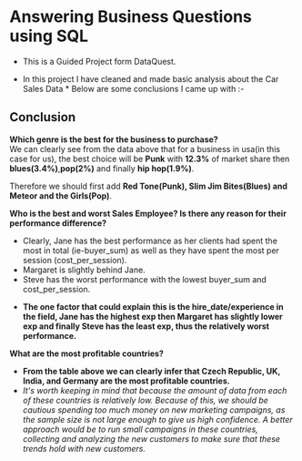 # Answering Business Questions using SQL
- This is a Guided Project form DataQuest.

- In this project I have cleaned and made basic analysis about the Car Sales Data *
Below are some conclusions I came up with :-

## Conclusion
**Which genre is the best for the business to purchase?**  
We can clearly see from the data above that for a business in usa(in this case for us), the best choice will be **Punk** with **12.3%** of market share then **blues(3.4%)**,**pop(2%)** and finally **hip hop(1.9%)**.  

Therefore we should first add **Red Tone(Punk), Slim Jim Bites(Blues) and Meteor and the Girls(Pop)**.  

**Who is the best and worst Sales Employee? Is there any reason for their performance difference?**
* Clearly, Jane has the best performance as her clients had spent the most in total (ie-buyer_sum) as well as they have spent the most per session (cost_per_session).
* Margaret is slightly behind Jane.
* Steve has the worst performance with the lowest buyer_sum and cost_per_session.
- **The one factor that could explain this is the hire_date/experience in the field, Jane has the highest exp then Margaret has slightly lower exp and finally Steve has the least exp, thus the relatively worst performance.**  

**What are the most profitable countries?**
- **From the table above we can clearly infer that Czech Republic, UK, India, and Germany are the most profitable countries.**  
- *It's worth keeping in mind that because the amount of data from each of these countries is relatively low. Because of this, we should be cautious spending too much money on new marketing campaigns, as the sample size is not large enough to give us high confidence. A better approach would be to run small campaigns in these countries, collecting and analyzing the new customers to make sure that these trends hold with new customers.*
